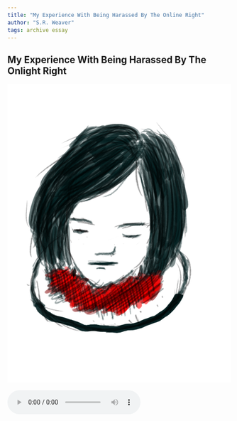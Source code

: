 ```yaml
---
title: "My Experience With Being Harassed By The Online Right"
author: "S.R. Weaver"
tags: archive essay
---
```

## My Experience With Being Harassed By The Onlight Right
![image](https://github.com/LWFlouisa/UploadedFairyRadio/blob/main/Images/ehena-marie.png?raw=true)

 <audio controls>
  <source src="https://lwflouisa.github.io/UploadedFairyRadio/Audio/MyExperienceBeingAttackedByTheOnlineRight.webm" type="audio/mpeg">
Your browser does not support the audio element.
</audio>
